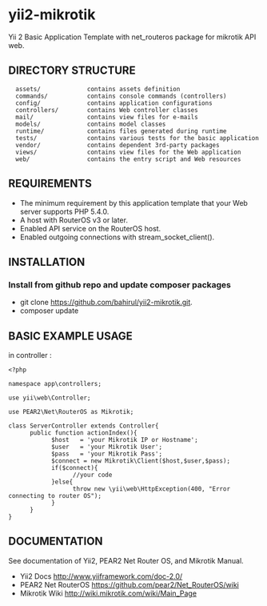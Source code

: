 yii2-mikrotik
================================

Yii 2 Basic Application Template with net_routeros package for mikrotik API web.


DIRECTORY STRUCTURE
-------------------

      assets/             contains assets definition
      commands/           contains console commands (controllers)
      config/             contains application configurations
      controllers/        contains Web controller classes
      mail/               contains view files for e-mails
      models/             contains model classes
      runtime/            contains files generated during runtime
      tests/              contains various tests for the basic application
      vendor/             contains dependent 3rd-party packages
      views/              contains view files for the Web application
      web/                contains the entry script and Web resources



REQUIREMENTS
------------

 - The minimum requirement by this application template that your Web server supports PHP 5.4.0.
 - A host with RouterOS v3 or later.
 - Enabled API service on the RouterOS host.
 - Enabled outgoing connections with stream_socket_client().


INSTALLATION
------------

### Install from github repo and update composer packages

- git clone https://github.com/bahirul/yii2-mikrotik.git.
- composer update

BASIC EXAMPLE USAGE
-------------------
in controller :


```
<?php

namespace app\controllers;

use yii\web\Controller;

use PEAR2\Net\RouterOS as Mikrotik;

class ServerController extends Controller{
      public function actionIndex(){
            $host   = 'your Mikrotik IP or Hostname';
            $user   = 'your Mikrotik User';
            $pass   = 'your Mikrotik Pass';
            $connect = new Mikrotik\Client($host,$user,$pass);
            if($connect){
                  //your code 
            }else{
                  throw new \yii\web\HttpException(400, "Error connecting to router OS");
            }
      }
}
```

DOCUMENTATION 
---------------
See documentation of Yii2, PEAR2 Net Router OS, and Mikrotik Manual.

- Yii2 Docs http://www.yiiframework.com/doc-2.0/
- PEAR2 Net RouterOS https://github.com/pear2/Net_RouterOS/wiki
- Mikrotik Wiki http://wiki.mikrotik.com/wiki/Main_Page
